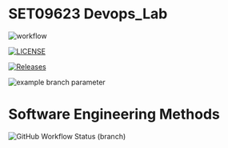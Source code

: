 # SET09623 Devops_Lab

![workflow](https://github.com/maythazinphyo1/Devops_Lab/actions/workflows/main.yml/badge.svg)

[![LICENSE](https://img.shields.io/github/license/maythazinphyo1/Devops_Lab.svg?style=flat-square)](https://github.com/maythazinphyo1/Devops_Lab/blob/master/LICENSE)

[![Releases](https://img.shields.io/github/release/maythazinphyo1/Devops_Lab/all.svg?style=flat-square)](https://github.com/maythazinphyo1/Devops_Lab/releases)

![example branch parameter](https://github.com/maythazinphyo1/Devops_Lab/actions/workflows/main.yml/badge.svg?branch=develop)

# Software Engineering Methods
![GitHub Workflow Status (branch)](https://img.shields.io/github/workflow/status/maythazinphyo1/Devops_Lab/A%20workflow%20for%20my%20Hello%20World%20App/develop?style=flat-square)

[//]: # (https://img.shields.io/github/workflow/status/maythazinphyo1/Devops_Lab/A%20workflow%20for%20my%20Hello%20World%20App/develop)